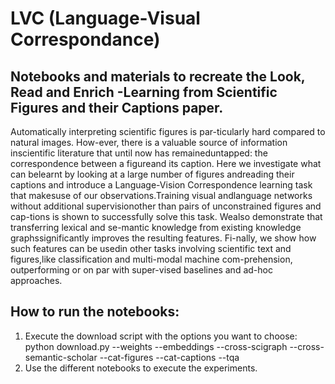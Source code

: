 # LVC (Language-Visual Correspondance)
## Notebooks and materials to recreate the Look, Read and Enrich -Learning from Scientific Figures and their Captions paper.

Automatically interpreting scientific figures is par-ticularly hard compared to natural images.   How-ever,  there  is  a  valuable  source  of  information  inscientific  literature  that  until  now  has  remaineduntapped:   the  correspondence  between  a  figureand its caption.   Here we investigate what can belearnt by looking at a large number of figures andreading  their  captions  and  introduce  a  Language-Vision  Correspondence  learning  task  that  makesuse  of  our  observations.Training  visual  andlanguage networks without additional supervisionother than pairs of unconstrained figures and cap-tions is shown to successfully solve this task.  Wealso  demonstrate  that  transferring  lexical  and  se-mantic knowledge from existing knowledge graphssignificantly  improves  the  resulting  features.   Fi-nally,  we  show  how  such  features  can  be  usedin other tasks involving scientific text and figures,like classification and multi-modal machine com-prehension,  outperforming  or  on  par  with  super-vised baselines and ad-hoc approaches.

## How to run the notebooks:
1. Execute the download script with the options you want to choose:
  python download.py --weights --embeddings --cross-scigraph --cross-semantic-scholar --cat-figures --cat-captions --tqa
2. Use the different notebooks to execute the experiments.
